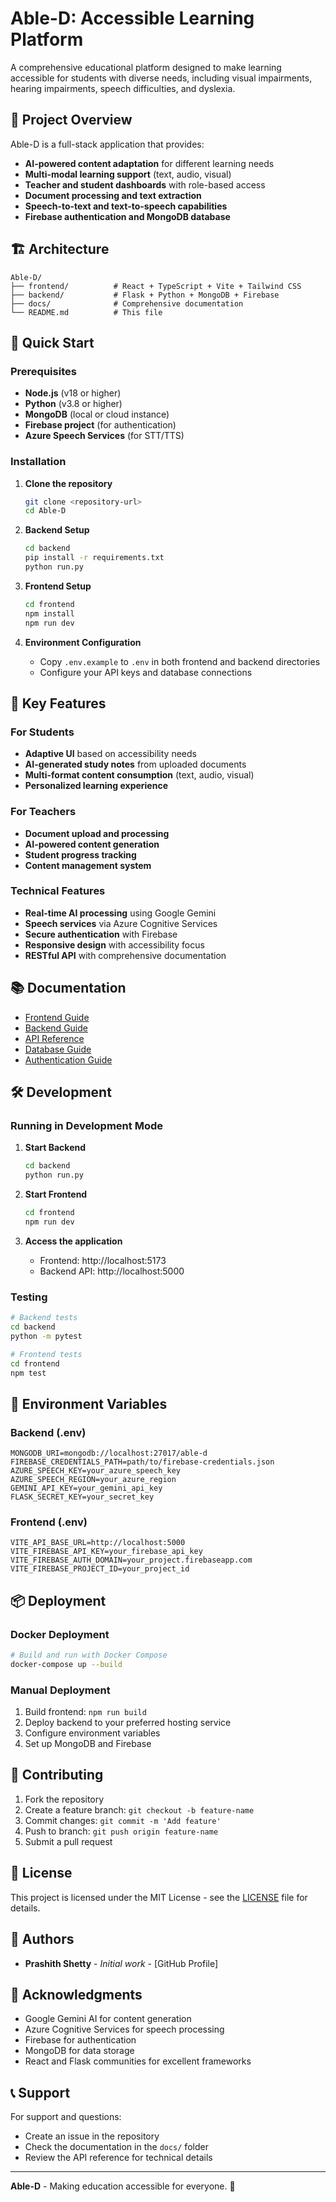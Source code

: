 # Able-D: Accessible Learning Platform

A comprehensive educational platform designed to make learning accessible for students with diverse needs, including visual impairments, hearing impairments, speech difficulties, and dyslexia.

## 🎯 Project Overview

Able-D is a full-stack application that provides:
- **AI-powered content adaptation** for different learning needs
- **Multi-modal learning support** (text, audio, visual)
- **Teacher and student dashboards** with role-based access
- **Document processing and text extraction**
- **Speech-to-text and text-to-speech capabilities**
- **Firebase authentication and MongoDB database**

## 🏗️ Architecture

```
Able-D/
├── frontend/          # React + TypeScript + Vite + Tailwind CSS
├── backend/           # Flask + Python + MongoDB + Firebase
├── docs/              # Comprehensive documentation
└── README.md          # This file
```

## 🚀 Quick Start

### Prerequisites

- **Node.js** (v18 or higher)
- **Python** (v3.8 or higher)
- **MongoDB** (local or cloud instance)
- **Firebase project** (for authentication)
- **Azure Speech Services** (for STT/TTS)

### Installation

1. **Clone the repository**
   ```bash
   git clone <repository-url>
   cd Able-D
   ```

2. **Backend Setup**
   ```bash
   cd backend
   pip install -r requirements.txt
   python run.py
   ```

3. **Frontend Setup**
   ```bash
   cd frontend
   npm install
   npm run dev
   ```

4. **Environment Configuration**
   - Copy `.env.example` to `.env` in both frontend and backend directories
   - Configure your API keys and database connections

## 🔧 Key Features

### For Students
- **Adaptive UI** based on accessibility needs
- **AI-generated study notes** from uploaded documents
- **Multi-format content consumption** (text, audio, visual)
- **Personalized learning experience**

### For Teachers
- **Document upload and processing**
- **AI-powered content generation**
- **Student progress tracking**
- **Content management system**

### Technical Features
- **Real-time AI processing** using Google Gemini
- **Speech services** via Azure Cognitive Services
- **Secure authentication** with Firebase
- **Responsive design** with accessibility focus
- **RESTful API** with comprehensive documentation

## 📚 Documentation

- [Frontend Guide](frontend/README.md)
- [Backend Guide](backend/README.md)
- [API Reference](backend/docs/API_REFERENCE.md)
- [Database Guide](backend/docs/DATABASE_GUIDE.md)
- [Authentication Guide](backend/docs/AUTH.md)

## 🛠️ Development

### Running in Development Mode

1. **Start Backend**
   ```bash
   cd backend
   python run.py
   ```

2. **Start Frontend**
   ```bash
   cd frontend
   npm run dev
   ```

3. **Access the application**
   - Frontend: http://localhost:5173
   - Backend API: http://localhost:5000

### Testing

```bash
# Backend tests
cd backend
python -m pytest

# Frontend tests
cd frontend
npm test
```

## 🔐 Environment Variables

### Backend (.env)
```
MONGODB_URI=mongodb://localhost:27017/able-d
FIREBASE_CREDENTIALS_PATH=path/to/firebase-credentials.json
AZURE_SPEECH_KEY=your_azure_speech_key
AZURE_SPEECH_REGION=your_azure_region
GEMINI_API_KEY=your_gemini_api_key
FLASK_SECRET_KEY=your_secret_key
```

### Frontend (.env)
```
VITE_API_BASE_URL=http://localhost:5000
VITE_FIREBASE_API_KEY=your_firebase_api_key
VITE_FIREBASE_AUTH_DOMAIN=your_project.firebaseapp.com
VITE_FIREBASE_PROJECT_ID=your_project_id
```

## 📦 Deployment

### Docker Deployment
```bash
# Build and run with Docker Compose
docker-compose up --build
```

### Manual Deployment
1. Build frontend: `npm run build`
2. Deploy backend to your preferred hosting service
3. Configure environment variables
4. Set up MongoDB and Firebase

## 🤝 Contributing

1. Fork the repository
2. Create a feature branch: `git checkout -b feature-name`
3. Commit changes: `git commit -m 'Add feature'`
4. Push to branch: `git push origin feature-name`
5. Submit a pull request

## 📄 License

This project is licensed under the MIT License - see the [LICENSE](LICENSE) file for details.

## 👥 Authors

- **Prashith Shetty** - *Initial work* - [GitHub Profile]

## 🙏 Acknowledgments

- Google Gemini AI for content generation
- Azure Cognitive Services for speech processing
- Firebase for authentication
- MongoDB for data storage
- React and Flask communities for excellent frameworks

## 📞 Support

For support and questions:
- Create an issue in the repository
- Check the documentation in the `docs/` folder
- Review the API reference for technical details

---

**Able-D** - Making education accessible for everyone. 🌟
